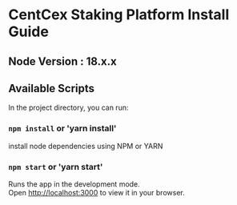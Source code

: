 # CentCex Staking Platform Install Guide

## Node Version : 18.x.x

## Available Scripts
In the project directory, you can run:

### `npm install` or 'yarn install'
install node dependencies using NPM or YARN

### `npm start` or 'yarn start'
Runs the app in the development mode.\
Open [http://localhost:3000](http://localhost:3000) to view it in your browser.
